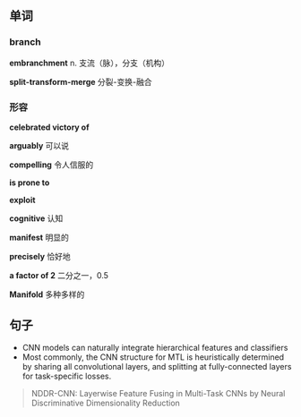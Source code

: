 ## 单词

### branch
**embranchment**
n. 支流（脉），分支（机构）

**split-transform-merge**
分裂-变换-融合

### 形容
**celebrated victory of**

**arguably**
可以说

**compelling**
令人信服的

**is prone to**

**exploit**

**cognitive**
认知

**manifest**
明显的

**precisely**
恰好地

**a factor of 2**
二分之一，0.5

**Manifold**
多种多样的

## 句子
- CNN models can naturally integrate hierarchical features and classifiers
- Most commonly, the CNN structure for MTL is heuristically determined by sharing all convolutional layers, and splitting at fully-connected layers for task-specific losses.
> NDDR-CNN: Layerwise Feature Fusing in Multi-Task CNNs by Neural Discriminative Dimensionality Reduction